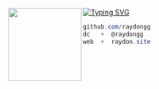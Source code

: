 [![Typing SVG](https://readme-typing-svg.demolab.com?font=Libertinus+Mono&pause=1000&color=FFFFFF&width=435&lines=%40raydongg+on+dc)](https://git.io/typing-svg)
<img align="left" src="https://i.postimg.cc/XYpQVT6K/938220937986334780-ezgif-com-resize.gif" width="147"/> 

```csharp
github.com/raydongg
dc   +  @raydongg
web  +  raydon.site
```
&zwnj; 

